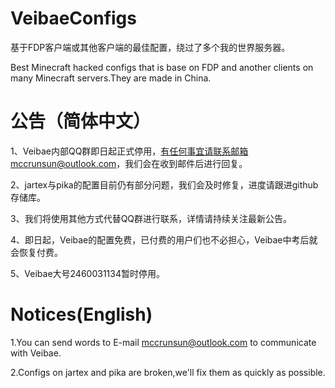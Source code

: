 # VeibaeConfigs
基于FDP客户端或其他客户端的最佳配置，绕过了多个我的世界服务器。

Best Minecraft hacked configs that is base on FDP and another clients on many Minecraft servers.They are made in China.

# 公告（简体中文）

1、Veibae内部QQ群即日起正式停用，有任何事宜请联系邮箱mccrunsun@outlook.com，我们会在收到邮件后进行回复。

2、jartex与pika的配置目前仍有部分问题，我们会及时修复，进度请跟进github存储库。

3、我们将使用其他方式代替QQ群进行联系，详情请持续关注最新公告。

4、即日起，Veibae的配置免费，已付费的用户们也不必担心，Veibae中考后就会恢复付费。

5、Veibae大号2460031134暂时停用。

# Notices(English)

1.You can send words to E-mail mccrunsun@outlook.com to communicate with Veibae.

2.Configs on jartex and pika are broken,we'll fix them as quickly as possible.
